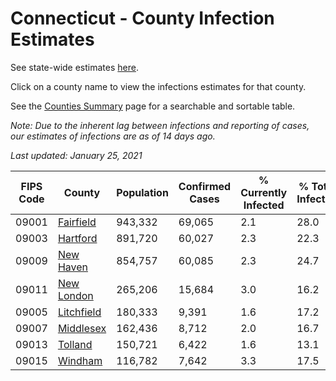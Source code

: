 # Connecticut - County Infection Estimates

See state-wide estimates [here](/infections/us-ct).

Click on a county name to view the infections estimates for that county.

See the [Counties Summary](/infections/summary-counties) page for a searchable and sortable table.

*Note: Due to the inherent lag between infections and reporting of cases, our estimates of infections are as of 14 days ago.*

*Last updated: January 25, 2021*

|   FIPS Code |                   County |   Population |   Confirmed Cases |   % Currently Infected |   % Total Infected |
|-------------|--------------------------|--------------|-------------------|------------------------|--------------------|
|       09001 |   [Fairfield](fairfield) |      943,332 |            69,065 |                    2.1 |               28.0 |
|       09003 |     [Hartford](hartford) |      891,720 |            60,027 |                    2.3 |               22.3 |
|       09009 |   [New Haven](new-haven) |      854,757 |            60,085 |                    2.3 |               24.7 |
|       09011 | [New London](new-london) |      265,206 |            15,684 |                    3.0 |               16.2 |
|       09005 | [Litchfield](litchfield) |      180,333 |             9,391 |                    1.6 |               17.2 |
|       09007 |   [Middlesex](middlesex) |      162,436 |             8,712 |                    2.0 |               16.7 |
|       09013 |       [Tolland](tolland) |      150,721 |             6,422 |                    1.6 |               13.1 |
|       09015 |       [Windham](windham) |      116,782 |             7,642 |                    3.3 |               17.5 |